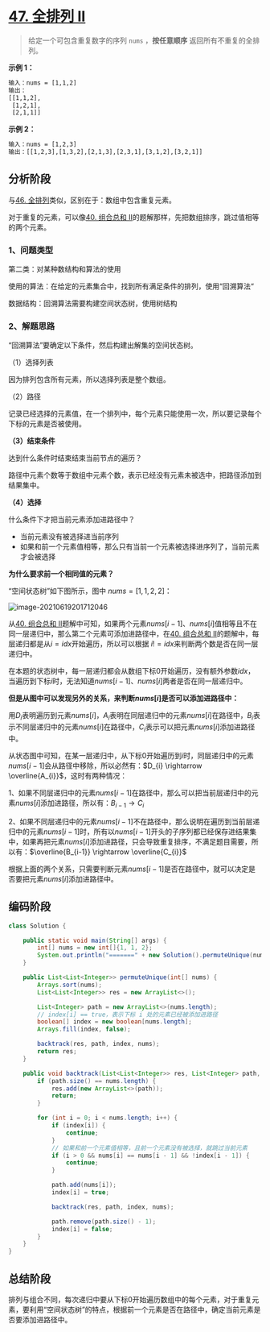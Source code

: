 # [47. 全排列 II](https://leetcode-cn.com/problems/permutations-ii/)

> 给定一个可包含重复数字的序列 `nums` ，**按任意顺序** 返回所有不重复的全排列。

**示例 1：**

```tex
输入：nums = [1,1,2]
输出：
[[1,1,2],
 [1,2,1],
 [2,1,1]]
```

**示例 2：**

```tex
输入：nums = [1,2,3]
输出：[[1,2,3],[1,3,2],[2,1,3],[2,3,1],[3,1,2],[3,2,1]]
```

## 分析阶段

与[46. 全排列](https://leetcode-cn.com/problems/permutations/)类似，区别在于：数组中包含重复元素。

对于重复的元素，可以像[40. 组合总和 II](https://leetcode-cn.com/problems/combination-sum-ii/)的题解那样，先把数组排序，跳过值相等的两个元素。

### 1、问题类型

第二类：对某种数结构和算法的使用

使用的算法：在给定的元素集合中，找到所有满足条件的排列，使用“回溯算法“

数据结构：回溯算法需要构建空间状态树，使用树结构

### 2、解题思路

“回溯算法”要确定以下条件，然后构建出解集的空间状态树。

（1）选择列表

因为排列包含所有元素，所以选择列表是整个数组。

（2）路径

记录已经选择的元素值，在一个排列中，每个元素只能使用一次，所以要记录每个下标的元素是否被使用。

**（3）结束条件**

达到什么条件时结束结束当前节点的遍历？

路径中元素个数等于数组中元素个数，表示已经没有元素未被选中，把路径添加到结果集中。

**（4）选择**

什么条件下才把当前元素添加进路径中？

* 当前元素没有被选择进当前序列
* 如果和前一个元素值相等，那么只有当前一个元素被选择进序列了，当前元素才会被选择



**为什么要求前一个相同值的元素？**

“空间状态树”如下图所示，图中  $nums= [1,1,2,2]$：

![image-20210619201712046](D:/software-files/typora/image-20210619201712046.png)

从[40. 组合总和 II](https://leetcode-cn.com/problems/combination-sum-ii/)题解中可知，如果两个元素$nums[i-1]、nums[i]$值相等且不在同一层递归中，那么第二个元素可添加进路径中，在[40. 组合总和 II](https://leetcode-cn.com/problems/combination-sum-ii/)的题解中，每层递归都是从$i=idx$开始遍历，所以可以根据 $i!=idx$来判断两个数是否在同一层递归中。

在本题的状态树中，每一层递归都会从数组下标0开始遍历，没有额外参数$idx$，当遍历到下标$i$时，无法知道$nums[i-1]、nums[i]$两者是否在同一层递归中。



**但是从图中可以发现另外的关系，来判断$nums[i]$是否可以添加进路径中：**

用$D_{i}$表明遍历到元素$nums[i]$，$A_{i}$表明在同层递归中的元素$nums[i]$在路径中，$B_{i}$表示不同层递归中的元素$nums[i]$在路径中，$C_{i}$表示可以把元素$nums[i]$添加进路径中。

从状态图中可知，在某一层递归中，从下标0开始遍历到$i$时，同层递归中的元素$nums[i-1]$会从路径中移除，所以必然有：$D_{i} \rightarrow \overline{A_{i}}$，这时有两种情况：

1、如果不同层递归中的元素$nums[i-1]$在路径中，那么可以把当前层递归中的元素$nums[i]$添加进路径，所以有：$B_{i-1} \rightarrow C_{i}$

2、如果不同层递归中的元素$nums[i-1]$不在路径中，那么说明在遍历到当前层递归中的元素$nums[i-1]$时，所有以$nums[i-1]$开头的子序列都已经保存进结果集中，如果再把元素$nums[i]$添加进路径，只会导致重复排序，不满足题目需要，所以有：$\overline{B_{i-1}} \rightarrow \overline{C_{i}}$

根据上面的两个关系，只需要判断元素$nums[i-1]$是否在路径中，就可以决定是否要把元素$nums[i]$添加进路径中。

## 编码阶段

```java
class Solution {

    public static void main(String[] args) {
        int[] nums = new int[]{1, 1, 2};
        System.out.println("=======" + new Solution().permuteUnique(nums));
    }

    public List<List<Integer>> permuteUnique(int[] nums) {
        Arrays.sort(nums);
        List<List<Integer>> res = new ArrayList<>();

        List<Integer> path = new ArrayList<>(nums.length);
		// index[i] == true，表示下标 i 处的元素已经被添加进路径
        boolean[] index = new boolean[nums.length];
        Arrays.fill(index, false);

        backtrack(res, path, index, nums);
        return res;
    }

    public void backtrack(List<List<Integer>> res, List<Integer> path, boolean[] index, int[] nums) {
        if (path.size() == nums.length) {
            res.add(new ArrayList<>(path));
            return;
        }

        for (int i = 0; i < nums.length; i++) {
            if (index[i]) {
                continue;
            }
			// 如果和前一个元素值相等，且前一个元素没有被选择，就跳过当前元素
            if (i > 0 && nums[i] == nums[i - 1] && !index[i - 1]) {
                continue;
            }

            path.add(nums[i]);
            index[i] = true;

            backtrack(res, path, index, nums);

            path.remove(path.size() - 1);
            index[i] = false;
        }
    }
}
```

## 总结阶段

排列与组合不同，每次递归中要从下标0开始遍历数组中的每个元素，对于重复元素，要利用“空间状态树”的特点，根据前一个元素是否在路径中，确定当前元素是否要添加进路径中。